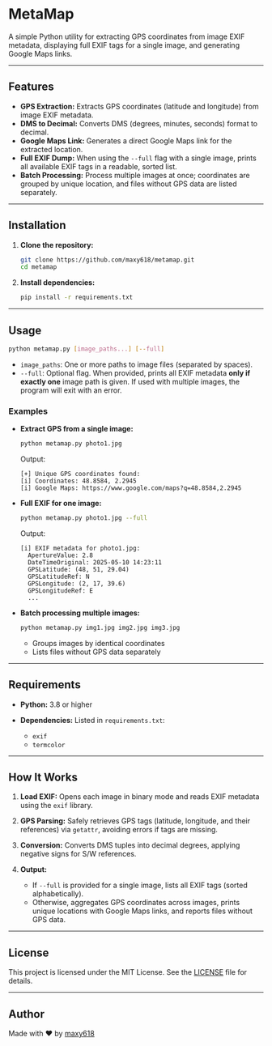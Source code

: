 # MetaMap

A simple Python utility for extracting GPS coordinates from image EXIF metadata, displaying full EXIF tags for a single image, and generating Google Maps links.

---

## Features

* **GPS Extraction:** Extracts GPS coordinates (latitude and longitude) from image EXIF metadata.
* **DMS to Decimal:** Converts DMS (degrees, minutes, seconds) format to decimal.
* **Google Maps Link:** Generates a direct Google Maps link for the extracted location.
* **Full EXIF Dump:** When using the `--full` flag with a single image, prints all available EXIF tags in a readable, sorted list.
* **Batch Processing:** Process multiple images at once; coordinates are grouped by unique location, and files without GPS data are listed separately.

---

## Installation

1. **Clone the repository:**

   ```bash
   git clone https://github.com/maxy618/metamap.git
   cd metamap
   ```

2. **Install dependencies:**

   ```bash
   pip install -r requirements.txt
   ```

---

## Usage

```bash
python metamap.py [image_paths...] [--full]
```

* `image_paths`: One or more paths to image files (separated by spaces).
* `--full`: Optional flag. When provided, prints all EXIF metadata **only if exactly one** image path is given. If used with multiple images, the program will exit with an error.

### Examples

* **Extract GPS from a single image:**

  ```bash
  python metamap.py photo1.jpg
  ```

  Output:

  ```
  [+] Unique GPS coordinates found:
  [i] Coordinates: 48.8584, 2.2945
  [i] Google Maps: https://www.google.com/maps?q=48.8584,2.2945
  ```

* **Full EXIF for one image:**

  ```bash
  python metamap.py photo1.jpg --full
  ```

  Output:

  ```
  [i] EXIF metadata for photo1.jpg:
    ApertureValue: 2.8
    DateTimeOriginal: 2025-05-10 14:23:11
    GPSLatitude: (48, 51, 29.04)
    GPSLatitudeRef: N
    GPSLongitude: (2, 17, 39.6)
    GPSLongitudeRef: E
    ...
  ```

* **Batch processing multiple images:**

  ```bash
  python metamap.py img1.jpg img2.jpg img3.jpg
  ```

  * Groups images by identical coordinates
  * Lists files without GPS data separately

---

## Requirements

* **Python:** 3.8 or higher
* **Dependencies:** Listed in `requirements.txt`:

  * `exif`
  * `termcolor`

---

## How It Works

1. **Load EXIF:** Opens each image in binary mode and reads EXIF metadata using the `exif` library.
2. **GPS Parsing:** Safely retrieves GPS tags (latitude, longitude, and their references) via `getattr`, avoiding errors if tags are missing.
3. **Conversion:** Converts DMS tuples into decimal degrees, applying negative signs for S/W references.
4. **Output:**

   * If `--full` is provided for a single image, lists all EXIF tags (sorted alphabetically).
   * Otherwise, aggregates GPS coordinates across images, prints unique locations with Google Maps links, and reports files without GPS data.

---

## License

This project is licensed under the MIT License. See the [LICENSE](LICENSE) file for details.

---

## Author

Made with ❤️ by [maxy618](https://github.com/maxy618)
